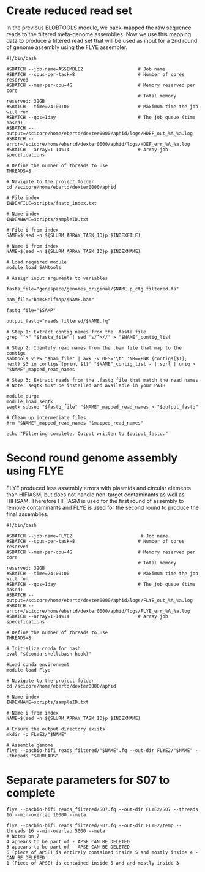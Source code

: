 

# Create reduced read set

In the previous BLOBTOOLS module, we back-mapped the raw sequence reads to the filtered meta-genome assemblies. Now we use this mapping data to produce a filtered read set that will be used as input for a 2nd round of genome assembly using the FLYE assembler.

````
#!/bin/bash

#SBATCH --job-name=ASSEMBLE2	             	# Job name
#SBATCH --cpus-per-task=8                       # Number of cores reserved
#SBATCH --mem-per-cpu=4G                        # Memory reserved per core
                                                # Total memory reserved: 32GB
#SBATCH --time=24:00:00                         # Maximum time the job will run
#SBATCH --qos=1day                              # The job queue (time based)
#SBATCH --output=/scicore/home/ebertd/dexter0000/aphid/logs/HDEF_out_%A_%a.log
#SBATCH --error=/scicore/home/ebertd/dexter0000/aphid/logs/HDEF_err_%A_%a.log
#SBATCH --array=1-14%14                         # Array job specifications

# Define the number of threads to use
THREADS=8

# Navigate to the project folder
cd /scicore/home/ebertd/dexter0000/aphid

# File index
INDEXFILE=scripts/fastq_index.txt

# Name index
INDEXNAME=scripts/sampleID.txt

# File i from index
SAMP=$(sed -n ${SLURM_ARRAY_TASK_ID}p $INDEXFILE)

# Name i from index
NAME=$(sed -n ${SLURM_ARRAY_TASK_ID}p $INDEXNAME)

# Load required module
module load SAMtools

# Assign input arguments to variables

fasta_file="genespace/genomes_original/$NAME.p_ctg.filtered.fa"

bam_file="bamsSelfmap/$NAME.bam"

fastq_file="$SAMP"

output_fastq="reads_filtered/$NAME.fq"

# Step 1: Extract contig names from the .fasta file
grep "^>" "$fasta_file" | sed 's/^>//' > "$NAME"_contig_list

# Step 2: Identify read names from the .bam file that map to the contigs
samtools view "$bam_file" | awk -v OFS='\t' 'NR==FNR {contigs[$1]; next} $3 in contigs {print $1}' "$NAME"_contig_list - | sort | uniq > "$NAME"_mapped_read_names

# Step 3: Extract reads from the .fastq file that match the read names
# Note: seqtk must be installed and available in your PATH

module purge
module load seqtk
seqtk subseq "$fastq_file" "$NAME"_mapped_read_names > "$output_fastq"

# Clean up intermediate files
#rm "$NAME"_mapped_read_names "$mapped_read_names"

echo "Filtering complete. Output written to $output_fastq."
````



# Second round genome assembly using FLYE

FLYE produced less assembly errors with plasmids and circular elements than HIFIASM, but does not handle non-target contaminants as well as HIFISAM. Therefore HIFIASM is used for the first round of assembly to remove contaminants and FLYE is used for the second round to produce the final assemblies.

````
#!/bin/bash

#SBATCH --job-name=FLYE2			             # Job name
#SBATCH --cpus-per-task=8                       # Number of cores reserved
#SBATCH --mem-per-cpu=4G                        # Memory reserved per core
                                                # Total memory reserved: 32GB
#SBATCH --time=24:00:00                         # Maximum time the job will run
#SBATCH --qos=1day                              # The job queue (time based)
#SBATCH --output=/scicore/home/ebertd/dexter0000/aphid/logs/FLYE_out_%A_%a.log
#SBATCH --error=/scicore/home/ebertd/dexter0000/aphid/logs/FLYE_err_%A_%a.log
#SBATCH --array=1-14%14                         # Array job specifications

# Define the number of threads to use
THREADS=8

# Initialize conda for bash
eval "$(conda shell.bash hook)"

#Load conda environment
module load Flye

# Navigate to the project folder
cd /scicore/home/ebertd/dexter0000/aphid

# Name index
INDEXNAME=scripts/sampleID.txt

# Name i from index
NAME=$(sed -n ${SLURM_ARRAY_TASK_ID}p $INDEXNAME)

# Ensure the output directory exists
mkdir -p FLYE2/"$NAME"

# Assemble genome
flye --pacbio-hifi reads_filtered/"$NAME".fq --out-dir FLYE2/"$NAME" --threads "$THREADS"
````



# Separate parameters for  S07 to complete

````
flye --pacbio-hifi reads_filtered/S07.fq --out-dir FLYE2/S07 --threads 16 --min-overlap 10000 --meta

flye --pacbio-hifi reads_filtered/S07.fq --out-dir FLYE2/temp --threads 16 --min-overlap 5000 --meta
# Notes on 7
4 appears to be part of - APSE CAN BE DELETED
3 appears to be part of - APSE CAN BE DELETED
6 (piece of APSE) is entirely contained inside 5 and mostly inside 4 - CAN BE DELETED
1 (Piece of APSE) is contained inside 5 and and mostly inside 3
````

